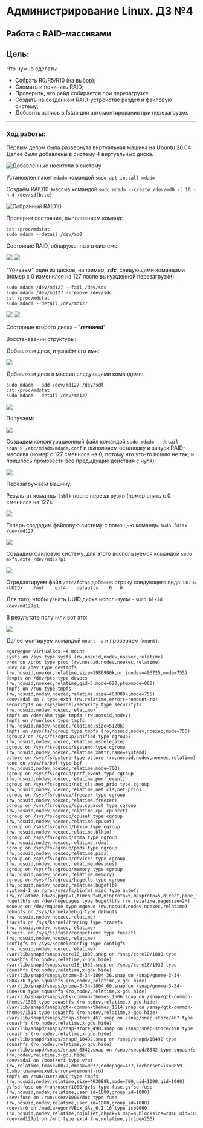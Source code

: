 # Администрирование Linux. ДЗ №4
## Работа с RAID-массивами


## Цель:

Что нужно сделать:
  - Собрать R0/R5/R10 (на выбор);
  - Сломать и починить RAID;
  - Проверить, что рейд собирается при перезагрузке;
  - Создать на созданном RAID-устройстве раздел и файловую систему;
  - Добавить запись в fstab для автомонтирования при перезагрузке.

----------------

### Ход работы:
Первым делом была развернута виртуальная машина на Ubuntu 20.04
Далее были добавлены в систему 4 виртуальных диска.

![Добавленные носители в систему](https://github.com/heatory/LinuxAdmin/blob/master/homework4/info_disks.png "Добавленные носители в систему")

Установлен пакет `mdadm` командой `sudo apt install mdadm`

Создаём RAID10-массив командой `sudo mdadm --create /dev/md0 -l 10 -n 4 /dev/sd{b..e}`

![Собранный RAID10](https://github.com/heatory/LinuxAdmin/blob/master/homework4/create.png "Собранный RAID10")

Проверим состояние, выполнением команд:
```
cat /proc/mdstat
sudo mdadm --detail /dev/md0
```

Состояние RAID, обнаруженных в системе:

![](https://github.com/heatory/LinuxAdmin/blob/master/homework4/cat_start.png "")
![](https://github.com/heatory/LinuxAdmin/blob/master/homework4/info_start.png "")


"Убиваем" один из дисков, например, ***sdc***, следующими командами (номер с 0 изменился на 127 после вынужденной перезагрузки):
```
sudo mdadm /dev/md127 --fail /dev/sdc
sudo mdadm /dev/md127 --remove /dev/sdc
cat /proc/mdstat
sudo mdadm --detail /dev/md127
```

![](https://github.com/heatory/LinuxAdmin/blob/master/homework4/remove.png "")
![](https://github.com/heatory/LinuxAdmin/blob/master/homework4/cat_after_remove.png "")

Состояние второго диска - "***removed***".

Восстанавении структуры:

Добавляем диск, и узнаём его имя:

![](https://github.com/heatory/LinuxAdmin/blob/master/homework4/add_disk.png "")

Добавляем диск в массив следующими командами:
```
sudo mdadm --add /dev/md127 /dev/sdf
cat /proc/mdstat
sudo mdadm --detail /dev/md127
```

![](https://github.com/heatory/LinuxAdmin/blob/master/homework4/add_disk_mdadm.png "")

Получаем:

![](https://github.com/heatory/LinuxAdmin/blob/master/homework4/mdadm_info_after_add.png "")


Создадим конфигурационный файл командой `sudo mdadm --detail --scan > /etc/mdadm/mdadm.conf` и выполняем остановку и запуск RAID-массива (номер с 127 сменился на 0, потому что что-то пошло не так, и пришлось произвести все предыдущие действия с нуля): 

![](https://github.com/heatory/LinuxAdmin/blob/master/homework4/after_stop.png "")

Перезагружаем машину. 

Результат команды `lsblk` после перезагрузки (номер опять с 0 сменился на 127): 

![](https://github.com/heatory/LinuxAdmin/blob/master/homework4/lsbkl_after_restart.png "")

Теперь создадим файловую систему с помощью команды `sudo fdisk /dev/md127`

![](https://github.com/heatory/LinuxAdmin/blob/master/homework4/create_file_system.png "")

Создадим  файловую систему, для этого воспользуемся командой `sudo mkfs.ext4 /dev/md127p1`

![](https://github.com/heatory/LinuxAdmin/blob/master/homework4/create_file_system2.png "")

Отредактируем файл `/etc/fstab` добавив строку следующего вида: `UUID=<UUID>	/mnt	ext4	defaults	0	0`

Для того, чтобы узнать UUID диска используем - `sudo blkid /dev/md127p1`.

В результате получили вот это:

![](https://github.com/heatory/LinuxAdmin/blob/master/homework4/for_mount.png "")

Далее монтируем командой `mount -a` и проверяем (`mount`):
```
egor@egor-VirtualBox:~$ mount
sysfs on /sys type sysfs (rw,nosuid,nodev,noexec,relatime)
proc on /proc type proc (rw,nosuid,nodev,noexec,relatime)
udev on /dev type devtmpfs (rw,nosuid,noexec,relatime,size=1986900k,nr_inodes=496725,mode=755)
devpts on /dev/pts type devpts (rw,nosuid,noexec,relatime,gid=5,mode=620,ptmxmode=000)
tmpfs on /run type tmpfs (rw,nosuid,nodev,noexec,relatime,size=403088k,mode=755)
/dev/sda5 on / type ext4 (rw,relatime,errors=remount-ro)
securityfs on /sys/kernel/security type securityfs (rw,nosuid,nodev,noexec,relatime)
tmpfs on /dev/shm type tmpfs (rw,nosuid,nodev)
tmpfs on /run/lock type tmpfs (rw,nosuid,nodev,noexec,relatime,size=5120k)
tmpfs on /sys/fs/cgroup type tmpfs (ro,nosuid,nodev,noexec,mode=755)
cgroup2 on /sys/fs/cgroup/unified type cgroup2 (rw,nosuid,nodev,noexec,relatime,nsdelegate)
cgroup on /sys/fs/cgroup/systemd type cgroup (rw,nosuid,nodev,noexec,relatime,xattr,name=systemd)
pstore on /sys/fs/pstore type pstore (rw,nosuid,nodev,noexec,relatime)
none on /sys/fs/bpf type bpf (rw,nosuid,nodev,noexec,relatime,mode=700)
cgroup on /sys/fs/cgroup/perf_event type cgroup (rw,nosuid,nodev,noexec,relatime,perf_event)
cgroup on /sys/fs/cgroup/net_cls,net_prio type cgroup (rw,nosuid,nodev,noexec,relatime,net_cls,net_prio)
cgroup on /sys/fs/cgroup/freezer type cgroup (rw,nosuid,nodev,noexec,relatime,freezer)
cgroup on /sys/fs/cgroup/cpu,cpuacct type cgroup (rw,nosuid,nodev,noexec,relatime,cpu,cpuacct)
cgroup on /sys/fs/cgroup/cpuset type cgroup (rw,nosuid,nodev,noexec,relatime,cpuset)
cgroup on /sys/fs/cgroup/blkio type cgroup (rw,nosuid,nodev,noexec,relatime,blkio)
cgroup on /sys/fs/cgroup/rdma type cgroup (rw,nosuid,nodev,noexec,relatime,rdma)
cgroup on /sys/fs/cgroup/pids type cgroup (rw,nosuid,nodev,noexec,relatime,pids)
cgroup on /sys/fs/cgroup/devices type cgroup (rw,nosuid,nodev,noexec,relatime,devices)
cgroup on /sys/fs/cgroup/memory type cgroup (rw,nosuid,nodev,noexec,relatime,memory)
cgroup on /sys/fs/cgroup/hugetlb type cgroup (rw,nosuid,nodev,noexec,relatime,hugetlb)
systemd-1 on /proc/sys/fs/binfmt_misc type autofs (rw,relatime,fd=28,pgrp=1,timeout=0,minproto=5,maxproto=5,direct,pipe_ino=13877)
hugetlbfs on /dev/hugepages type hugetlbfs (rw,relatime,pagesize=2M)
mqueue on /dev/mqueue type mqueue (rw,nosuid,nodev,noexec,relatime)
debugfs on /sys/kernel/debug type debugfs (rw,nosuid,nodev,noexec,relatime)
tracefs on /sys/kernel/tracing type tracefs (rw,nosuid,nodev,noexec,relatime)
fusectl on /sys/fs/fuse/connections type fusectl (rw,nosuid,nodev,noexec,relatime)
configfs on /sys/kernel/config type configfs (rw,nosuid,nodev,noexec,relatime)
/var/lib/snapd/snaps/core18_1880.snap on /snap/core18/1880 type squashfs (ro,nodev,relatime,x-gdu.hide)
/var/lib/snapd/snaps/core18_1932.snap on /snap/core18/1932 type squashfs (ro,nodev,relatime,x-gdu.hide)
/var/lib/snapd/snaps/gnome-3-34-1804_36.snap on /snap/gnome-3-34-1804/36 type squashfs (ro,nodev,relatime,x-gdu.hide)
/var/lib/snapd/snaps/gnome-3-34-1804_60.snap on /snap/gnome-3-34-1804/60 type squashfs (ro,nodev,relatime,x-gdu.hide)
/var/lib/snapd/snaps/gtk-common-themes_1506.snap on /snap/gtk-common-themes/1506 type squashfs (ro,nodev,relatime,x-gdu.hide)
/var/lib/snapd/snaps/gtk-common-themes_1514.snap on /snap/gtk-common-themes/1514 type squashfs (ro,nodev,relatime,x-gdu.hide)
/var/lib/snapd/snaps/snap-store_467.snap on /snap/snap-store/467 type squashfs (ro,nodev,relatime,x-gdu.hide)
/var/lib/snapd/snaps/snap-store_498.snap on /snap/snap-store/498 type squashfs (ro,nodev,relatime,x-gdu.hide)
/var/lib/snapd/snaps/snapd_10492.snap on /snap/snapd/10492 type squashfs (ro,nodev,relatime,x-gdu.hide)
/var/lib/snapd/snaps/snapd_8542.snap on /snap/snapd/8542 type squashfs (ro,nodev,relatime,x-gdu.hide)
/dev/sda1 on /boot/efi type vfat (rw,relatime,fmask=0077,dmask=0077,codepage=437,iocharset=iso8859-1,shortname=mixed,errors=remount-ro)
tmpfs on /run/user/1000 type tmpfs (rw,nosuid,nodev,relatime,size=403088k,mode=700,uid=1000,gid=1000)
gvfsd-fuse on /run/user/1000/gvfs type fuse.gvfsd-fuse (rw,nosuid,nodev,relatime,user_id=1000,group_id=1000)
/dev/fuse on /run/user/1000/doc type fuse (rw,nosuid,nodev,relatime,user_id=1000,group_id=1000)
/dev/sr0 on /media/egor/VBox_GAs_6.1.16 type iso9660 (ro,nosuid,nodev,relatime,nojoliet,check=s,map=n,blocksize=2048,uid=1000,gid=1000,dmode=500,fmode=400,uhelper=udisks2)
/dev/md127p1 on /mnt type ext4 (rw,relatime,stripe=256)
```
